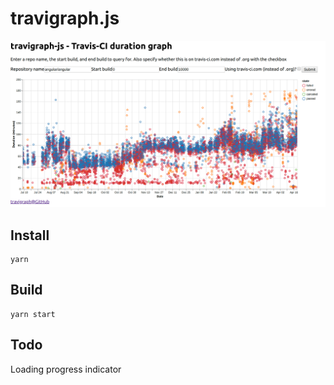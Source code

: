 # travigraph.js


![](img/1.png)

## Install

    yarn

## Build

    yarn start


## Todo

Loading progress indicator
